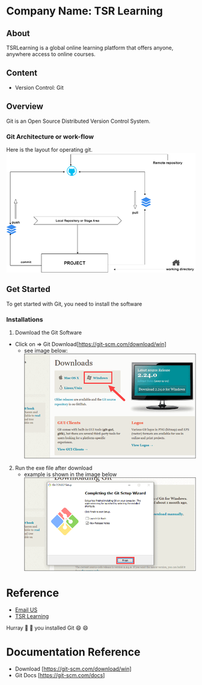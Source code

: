 # Company Name: TSR Learning
## About
TSRLearning is a global online learning platform that offers anyone, anywhere access to online courses.

## Content
- Version Control: Git

## Overview
Git is an Open Source Distributed Version Control System.

### Git Architecture or work-flow
Here is the layout for operating git.
![Git](images/picture-3.png)

## Get Started
To get started with Git, you need to install the software

### Installations
1. Download the Git Software
- Click on => Git Download[https://git-scm.com/download/win]
    - see image below:
    ![Click Windows to Download Git](images/picture-1.png)

2. Run the exe file after download
   - example is shown in the image below
   ![Click finish to install Exe file](images/picture-2.png)


# Reference
  - [Email US](mailto:info@tsrlearning.io)
  - [TSR Learning](www.tsrlearning.io)

Hurray :rocket: :rocket: you installed Git :smile: :smile:

# Documentation Reference
- Download [https://git-scm.com/download/win]
- Git Docs [https://git-scm.com/docs]
